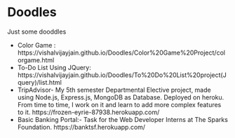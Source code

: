 # Doodles
Just some dooddles
<ul>
  <li>Color Game : https://vishalvijayjain.github.io/Doodles/Color%20Game%20Project/colorgame.html</li>
  <li>To-Do List Using JQuery: https://vishalvijayjain.github.io/Doodles/To%20Do%20List%20project(Jquery)/list.html</li>
  <li>TripAdvisor- My 5th semester Departmental Elective project, made using Node.js, Express.js, MongoDB as Database. Deployed on heroku. From time to time, I work on it and learn to add more complex features to it. https://frozen-eyrie-87938.herokuapp.com/ </li>
  <li>Basic Banking Portal:- Task for the Web Developer Interns at The Sparks Foundation. https://banktsf.herokuapp.com/ </li>
</ul>
